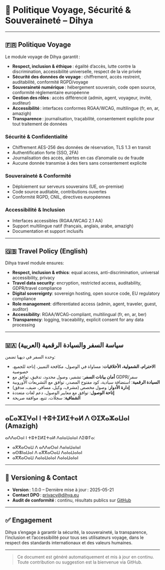 # 🧳 Politique Voyage, Sécurité & Souveraineté – Dihya

---

## 🇫🇷 Politique Voyage

Le module voyage de Dihya garantit :
- **Respect, inclusion & éthique** : égalité d’accès, lutte contre la discrimination, accessibilité universelle, respect de la vie privée
- **Sécurité des données de voyage** : chiffrement, accès restreint, auditabilité, conformité RGPD/voyage
- **Souveraineté numérique** : hébergement souverain, code open source, conformité réglementaire européenne
- **Gestion des rôles** : accès différencié (admin, agent, voyageur, invité, auditeur)
- **Accessibilité** : interfaces conformes RGAA/WCAG, multilingue (fr, en, ar, amazigh)
- **Transparence** : journalisation, traçabilité, consentement explicite pour tout traitement de données

### Sécurité & Confidentialité
- Chiffrement AES-256 des données de réservation, TLS 1.3 en transit
- Authentification forte (SSO, 2FA)
- Journalisation des accès, alertes en cas d’anomalie ou de fraude
- Aucune donnée transmise à des tiers sans consentement explicite

### Souveraineté & Conformité
- Déploiement sur serveurs souverains (UE, on-premise)
- Code source auditable, contributions ouvertes
- Conformité RGPD, CNIL, directives européennes

### Accessibilité & Inclusion
- Interfaces accessibles (RGAA/WCAG 2.1 AA)
- Support multilingue natif (français, anglais, arabe, amazigh)
- Documentation et support inclusifs

---

## 🇬🇧 Travel Policy (English)

Dihya travel module ensures:
- **Respect, inclusion & ethics**: equal access, anti-discrimination, universal accessibility, privacy
- **Travel data security**: encryption, restricted access, auditability, GDPR/travel compliance
- **Digital sovereignty**: sovereign hosting, open source code, EU regulatory compliance
- **Role management**: differentiated access (admin, agent, traveler, guest, auditor)
- **Accessibility**: RGAA/WCAG-compliant, multilingual (fr, en, ar, ber)
- **Transparency**: logging, traceability, explicit consent for any data processing

---

## 🇲🇦 سياسة السفر والسيادة الرقمية (العربية)

وحدة السفر في ديهيا تضمن:
- **الاحترام، الشمولية، الأخلاقيات**: مساواة في الوصول، مكافحة التمييز، إتاحة للجميع، خصوصية
- **أمان بيانات السفر**: تشفير، وصول محدود، تدقيق، توافق مع GDPR/سفر
- **السيادة الرقمية**: استضافة سيادية، كود مفتوح المصدر، توافق مع التشريعات الأوروبية
- **إدارة الأدوار**: وصول مخصص (مشرف، وكيل، مسافر، ضيف، مدقق)
- **إتاحة الوصول**: توافق مع معايير الوصول، دعم لغات متعددة
- **الشفافية**: سجلات، تتبع، موافقة صريحة

---

## ⴰⵎⴰⵣⵉⵖⴰⵏ ⵏ ⵜⵓⵜⵉⵍⵉⵜⴰⵍ ⴷ ⵙⵉⴳⴰⵣⴰⵡⴰⵏ (Amazigh)

ⴰⴷⴷⴰⵔⴰⵏ ⵏ ⵜⵓⵜⵉⵍⵉⵜⴰⵍ ⴷⴰⵏⴰⵡⴰⵏⴰⵏ ⴷⵉⵀⵢⴰ:
- ⴰⴳⴳⴰⵔⴰⵡ ⴷ ⴰⴷⴷⴰⵔⴰⵏ ⴷⴰⵏⴰⵡⴰⵏⴰⵏ
- ⴰⵙⴻⵏⴰⵡⴰⵏ ⴷ ⴰⴳⴳⴰⵔⴰⵡ ⴷⴰⵏⴰⵡⴰⵏⴰⵏ
- ⴰⴳⴳⴰⵔⴰⵡ ⴷⴰⵏⴰⵡⴰⵏⴰⵏ ⴷⴰⵏⴰⵡⴰⵏⴰⵏ

---

## 📜 Versioning & Contact

- **Version** : 1.0.0 – Dernière mise à jour : 2025-05-21
- **Contact DPO** : privacy@dihya.eu
- **Audit de conformité** : continu, résultats publics sur [GitHub](https://github.com/DihyaOrg/Dihya)

---

## ✅ Engagement

Dihya s’engage à garantir la sécurité, la souveraineté, la transparence, l’inclusion et l’accessibilité pour tous ses utilisateurs voyage, dans le respect des standards internationaux et des valeurs humaines.

---

> Ce document est généré automatiquement et mis à jour en continu.
> Toute contribution ou suggestion est la bienvenue via GitHub.
